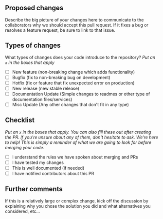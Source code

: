 ## Proposed changes

Describe the big picture of your changes here to communicate to the collaborators why we should accept this pull request. If it fixes a bug or resolves a feature request, be sure to link to that issue.

## Types of changes

What types of changes does your code introduce to the repository?
_Put an `x` in the boxes that apply_

- [ ] New feature (non-breaking change which adds functionality)
- [ ] Bugfix (fix to non-breaking bug on development)
- [ ] Hotfix (fix or feature that fix unexpected error on production)
- [ ] New release (new stable release)
- [ ] Documentation Update (Simple changes to readmes or other type of documentation files/services)
- [ ] Misc Update (Any other changes that don't fit in any type)

## Checklist

_Put an `x` in the boxes that apply. You can also fill these out after creating the PR. If you're unsure about any of them, don't hesitate to ask. We're here to help! This is simply a reminder of what we are going to look for before merging your code._

- [ ] I understand the rules we have spoken about merging and PRs
- [ ] I have tested my changes
- [ ] This is well documented (if needed)
- [ ] I have notified contributors about this PR

## Further comments

If this is a relatively large or complex change, kick off the discussion by explaining why you chose the solution you did and what alternatives you considered, etc...
